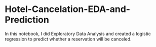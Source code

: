 # Hotel-Cancelation-EDA-and-Prediction
In this notebook, I did Exploratory Data Analysis and created a logistic regression to predict whether a reservation will be canceled.
